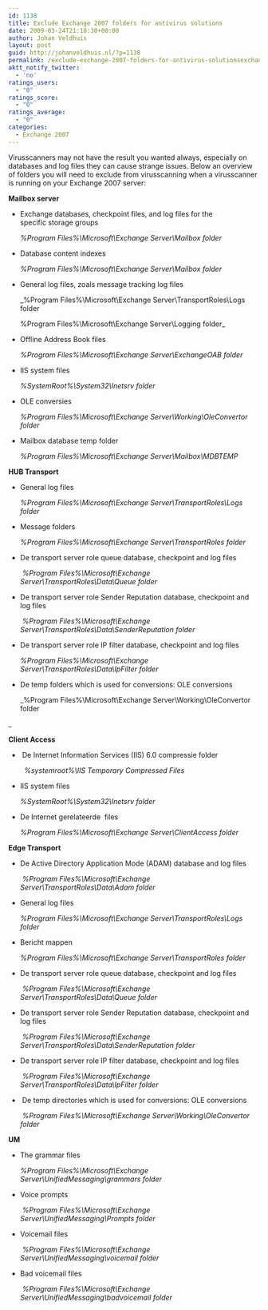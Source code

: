 ```yaml
---
id: 1138
title: Exclude Exchange 2007 folders for antivirus solutions
date: 2009-03-24T21:18:30+00:00
author: Johan Veldhuis
layout: post
guid: http://johanveldhuis.nl/?p=1138
permalink: /exclude-exchange-2007-folders-for-antivirus-solutionsexchange-2007-mappen-uitsluiten-voor-antivirus-oplossingen/
aktt_notify_twitter:
  - 'no'
ratings_users:
  - "0"
ratings_score:
  - "0"
ratings_average:
  - "0"
categories:
  - Exchange 2007
---
```

Virusscanners may not have the result you wanted always, especially on databases and log files they can cause strange issues. Below an overview of folders you will need to exclude from virusscanning when a virusscanner is running on your Exchange 2007 server:

**Mailbox server**

  * Exchange databases, checkpoint files, and log files for the specific storage groups
  
    _%Program Files%\Microsoft\Exchange Server\Mailbox folder_
  * Database content indexes
  
    _%Program Files%\Microsoft\Exchange Server\Mailbox folder_
  * General log files, zoals message tracking log files
  
    _%Program Files%\Microsoft\Exchange Server\TransportRoles\Logs folder
  
    %Program Files%\Microsoft\Exchange Server\Logging folder_
  * Offline Address Book files
  
    _%Program Files%\Microsoft\Exchange Server\ExchangeOAB folder_
  * IIS system files
  
    _%SystemRoot%\System32\Inetsrv folder_
  * OLE conversies
  
    _%Program Files%\Microsoft\Exchange Server\Working\OleConvertor folder_
  * Mailbox database temp folder
  
    _%Program Files%\Microsoft\Exchange Server\Mailbox\MDBTEMP_

**HUB Transport**

  * General log files
  
    _%Program Files%\Microsoft\Exchange Server\TransportRoles\Logs folder_
  * Message folders
  
    _%Program Files%\Microsoft\Exchange Server\TransportRoles folder_
  * De transport server role queue database, checkpoint and log files
  
     _%Program Files%\Microsoft\Exchange Server\TransportRoles\Data\Queue folder_
  * De transport server role Sender Reputation database, checkpoint and log files
  
     _%Program Files%\Microsoft\Exchange Server\TransportRoles\Data\SenderReputation folder_
  * De transport server role IP filter database, checkpoint and log files
  
    _%Program Files%\Microsoft\Exchange Server\TransportRoles\Data\IpFilter folder_
  * De temp folders which is used for conversions: OLE conversions
  
    _%Program Files%\Microsoft\Exchange Server\Working\OleConvertor folder
  
_ 

**Client Access** 

  *  De Internet Information Services (IIS) 6.0 compressie folder
  
      _%systemroot%\IIS Temporary Compressed Files_
  * IIS system files
  
    _%SystemRoot%\System32\Inetsrv folder_
  * De Internet gerelateerde  files
  
    _%Program Files%\Microsoft\Exchange Server\ClientAccess folder_

**Edge Transport**

  * De Active Directory Application Mode (ADAM) database and log files
  
     _%Program Files%\Microsoft\Exchange Server\TransportRoles\Data\Adam folder_
  * General log files
  
    _%Program Files%\Microsoft\Exchange Server\TransportRoles\Logs folder_
  * Bericht mappen
  
    _%Program Files%\Microsoft\Exchange Server\TransportRoles folder_
  * De transport server role queue database, checkpoint and log files
  
     _%Program Files%\Microsoft\Exchange Server\TransportRoles\Data\Queue folder_
  * De transport server role Sender Reputation database, checkpoint and log files
  
     _%Program Files%\Microsoft\Exchange Server\TransportRoles\Data\SenderReputation folder_
  * De transport server role IP filter database, checkpoint and log files
  
     _%Program Files%\Microsoft\Exchange Server\TransportRoles\Data\IpFilter folder_
  *  De temp directories which is used for conversions: OLE conversions
  
     _%Program Files%\Microsoft\Exchange Server\Working\OleConvertor folder_

**UM**  

  * The grammar files
  
    _%Program Files%\Microsoft\Exchange Server\UnifiedMessaging\grammars folder_
  * Voice prompts
  
     _%Program Files%\Microsoft\Exchange Server\UnifiedMessaging\Prompts folder_
  * Voicemail files
  
     _%Program Files%\Microsoft\Exchange Server\UnifiedMessaging\voicemail folder_
  * Bad voicemail files
  
     _%Program Files%\Microsoft\Exchange Server\UnifiedMessaging\badvoicemail folder_